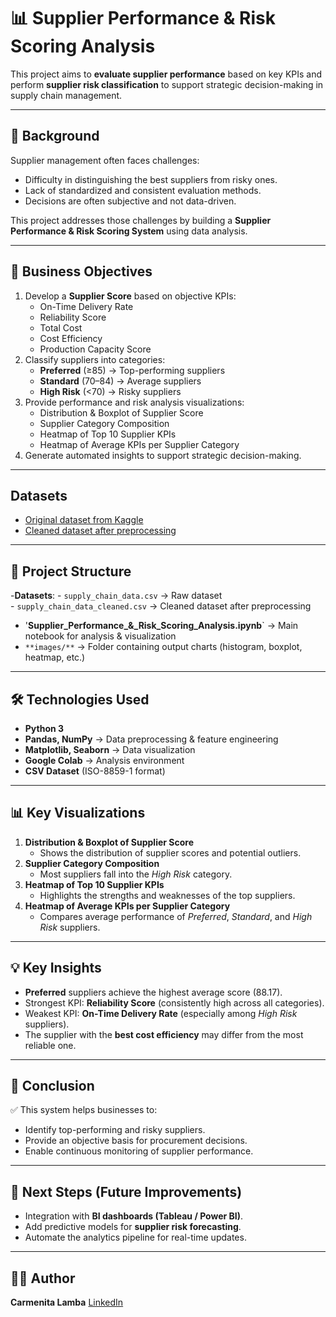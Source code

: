 # 📊 Supplier Performance & Risk Scoring Analysis

This project aims to **evaluate supplier performance** based on key KPIs and perform **supplier risk classification** to support strategic decision-making in supply chain management.

---

## 🚀 Background
Supplier management often faces challenges:
- Difficulty in distinguishing the best suppliers from risky ones.
- Lack of standardized and consistent evaluation methods.
- Decisions are often subjective and not data-driven.

This project addresses those challenges by building a **Supplier Performance & Risk Scoring System** using data analysis.

---

## 🎯 Business Objectives
1. Develop a **Supplier Score** based on objective KPIs:
   - On-Time Delivery Rate
   - Reliability Score
   - Total Cost
   - Cost Efficiency
   - Production Capacity Score
2. Classify suppliers into categories:
   - **Preferred** (≥85) → Top-performing suppliers
   - **Standard** (70–84) → Average suppliers
   - **High Risk** (<70) → Risky suppliers
3. Provide performance and risk analysis visualizations:
   - Distribution & Boxplot of Supplier Score
   - Supplier Category Composition
   - Heatmap of Top 10 Supplier KPIs
   - Heatmap of Average KPIs per Supplier Category
4. Generate automated insights to support strategic decision-making.

---

## Datasets
- [Original dataset from Kaggle](https://www.kaggle.com/datasets/amirmotefaker/supply-chain-dataset)
- [Cleaned dataset after preprocessing](https://drive.google.com/file/d/1PlCwEBgz7Zd6PNTXUfF0YF6hqhsyZseO/view?usp=drive_link) 

---

## 📂 Project Structure
-**Datasets**:
         - `supply_chain_data.csv` → Raw dataset  
         - `supply_chain_data_cleaned.csv` → Cleaned dataset after preprocessing  
- '**Supplier_Performance_&_Risk_Scoring_Analysis.ipynb**` → Main notebook for analysis & visualization  
- `**images/**` → Folder containing output charts (histogram, boxplot, heatmap, etc.)  

---

## 🛠️ Technologies Used
- **Python 3**
- **Pandas, NumPy** → Data preprocessing & feature engineering
- **Matplotlib, Seaborn** → Data visualization
- **Google Colab** → Analysis environment
- **CSV Dataset** (ISO-8859-1 format)

---

## 📊 Key Visualizations
1. **Distribution & Boxplot of Supplier Score**  
   - Shows the distribution of supplier scores and potential outliers.  
2. **Supplier Category Composition**  
   - Most suppliers fall into the *High Risk* category.  
3. **Heatmap of Top 10 Supplier KPIs**  
   - Highlights the strengths and weaknesses of the top suppliers.  
4. **Heatmap of Average KPIs per Supplier Category**  
   - Compares average performance of *Preferred*, *Standard*, and *High Risk* suppliers.  

---

## 💡 Key Insights
- **Preferred** suppliers achieve the highest average score (88.17).  
- Strongest KPI: **Reliability Score** (consistently high across all categories).  
- Weakest KPI: **On-Time Delivery Rate** (especially among *High Risk* suppliers).  
- The supplier with the **best cost efficiency** may differ from the most reliable one.  

---

## 📌 Conclusion
✅ This system helps businesses to:  
- Identify top-performing and risky suppliers.  
- Provide an objective basis for procurement decisions.  
- Enable continuous monitoring of supplier performance.  

---

## 📎 Next Steps (Future Improvements)
- Integration with **BI dashboards (Tableau / Power BI)**.  
- Add predictive models for **supplier risk forecasting**.  
- Automate the analytics pipeline for real-time updates.  

---

## 👨‍💻 Author
**Carmenita Lamba**
[LinkedIn](https://www.linkedin.com/in/carmenita-lamba-6a7555220/)
